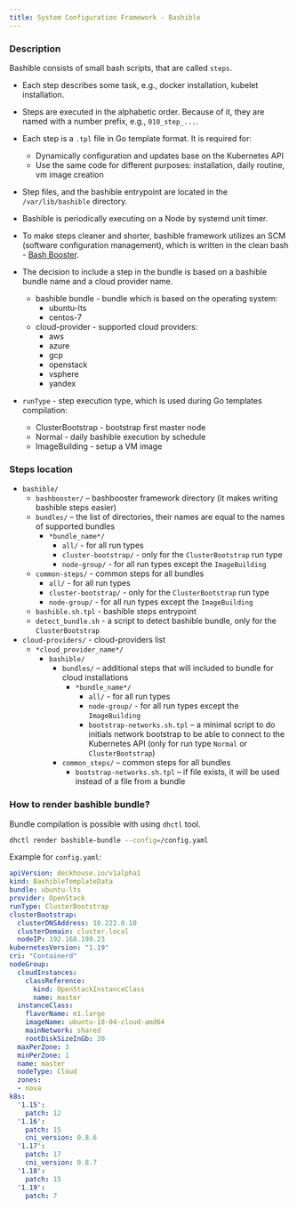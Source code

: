 ```yaml
---
title: System Configuration Framework - Bashible
---
```


### Description
Bashible consists of small bash scripts, that are called `steps`.
* Each step describes some task, e.g., docker installation, kubelet installation.

* Steps are executed in the alphabetic order. Because of it, they are named with a number prefix, e.g., `010_step_...`.

* Each step is a `.tpl` file in Go template format. It is required for:
    * Dynamically configuration and updates base on the Kubernetes API
    * Use the same code for different purposes: installation, daily routine, vm image creation

* Step files, and the bashible entrypoint are located in the `/var/lib/bashible` directory.

* Bashible is periodically executing on a Node by systemd unit timer.  

* To make steps cleaner and shorter, bashible framework utilizes an SCM (software configuration management), which is written in the clean bash - [Bash Booster](./candi/bashible/bashbooster).

* The decision to include a step in the bundle is based on a bashible bundle name and a cloud provider name.
   * bashible bundle - bundle which is based on the operating system:
       * ubuntu-lts
       * centos-7
   * cloud-provider - supported cloud providers:
       * aws
       * azure
       * gcp  
       * openstack
       * vsphere
       * yandex
       
* `runType` - step execution type, which is used during Go templates compilation:
   * ClusterBootstrap - bootstrap first master node
   * Normal - daily bashible execution by schedule
   * ImageBuilding - setup a VM image
       
### Steps location
* `bashible/`
    * `bashbooster/` – bashbooster framework directory (it makes writing bashible steps easier)
    * `bundles/` – the list of directories, their names are equal to the names of supported bundles
        * `*bundle_name*/`
           * `all/` - for all run types
           * `cluster-bootstrap/` - only for the `ClusterBootstrap` run type
           * `node-group/` - for all run types except the `ImageBuilding`
    * `common-steps/` - common steps for all bundles
        * `all/` - for all run types
        * `cluster-bootstrap/` - only for the `ClusterBootstrap` run type
        * `node-group/` - for all run types except the `ImageBuilding`
    * `bashible.sh.tpl` - bashible steps entrypoint
    * `detect_bundle.sh` - a script to detect bashible bundle, only for the `ClusterBootstrap`
* `cloud-providers/` - cloud-providers list
  * `*cloud_provider_name*/`
      * `bashible/`
          * `bundles/` – additional steps that will included to bundle for cloud installations
              * `*bundle_name*/`
                  * `all/` - for all run types
                  * `node-group/` - for all run types except the `ImageBuilding`
                  * `bootstrap-networks.sh.tpl` – a minimal script to do initials network bootstrap to be able to connect to the Kubernetes API (only for run type `Normal` or `ClusterBootstrap`)
          * `common_steps/` – common steps for all bundles
              * `bootstrap-networks.sh.tpl` – if file exists, it will be used instead of a file from a bundle

### How to render bashible bundle?
Bundle compilation is possible with using `dhctl` tool.
```bash
dhctl render bashible-bundle --config=/config.yaml
```

Example for `config.yaml`:
```yaml
apiVersion: deckhouse.io/v1alpha1
kind: BashibleTemplateData
bundle: ubuntu-lts
provider: OpenStack
runType: ClusterBootstrap
clusterBootstrap:
  clusterDNSAddress: 10.222.0.10
  clusterDomain: cluster.local
  nodeIP: 192.168.199.23
kubernetesVersion: "1.19"
cri: "Containerd"
nodeGroup:
  cloudInstances:
    classReference:
      kind: OpenStackInstanceClass
      name: master
  instanceClass:
    flavorName: m1.large
    imageName: ubuntu-18-04-cloud-amd64
    mainNetwork: shared
    rootDiskSizeInGb: 20
  maxPerZone: 3
  minPerZone: 1
  name: master
  nodeType: Cloud
  zones:
  - nova
k8s:
  '1.15':
    patch: 12
  '1.16':
    patch: 15
    cni_version: 0.8.6
  '1.17':
    patch: 17
    cni_version: 0.8.7
  '1.18':
    patch: 15
  '1.19':
    patch: 7  
```
